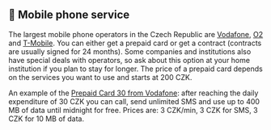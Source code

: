 ## 📶 Mobile phone service 

The largest mobile phone operators in the Czech Republic are [Vodafone](https://www.vodafone.cz/en/), [O2](https://www.o2.cz/osobni/) and [T-Mobile](https://www.t-mobile.cz/osobni). You can either get a prepaid card or get a contract (contracts are usually signed for 24 months). Some companies and institutions also have special deals with operators, so ask about this option at your home institution if you plan to stay for longer. The price of a prepaid card depends on the services you want to use and starts at 200 CZK. 

An example of the [Prepaid Card 30 from Vodafone](https://www.vodafone.cz/pece/en/otazky/offering-tariffs-and-vodafone-cards1/prepaid-card-30/?page=0): after reaching the daily expenditure of 30 CZK you can call, send unlimited SMS and use up to 400 MB of data until midnight for free. Prices are: 3 CZK/min, 3 CZK for SMS, 3 CZK for 10 MB of data.
